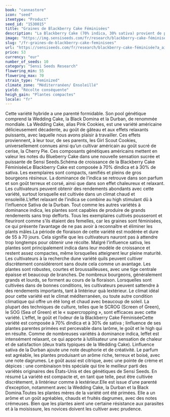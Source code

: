 ```yaml
---
book: "cannastore"
icon: "seed"
itemtype: "Product"
seed_id: "1530015"
title: "Graines de Blackberry Cake Féminisées"
description: "La Blackberry Cake (70% indica, 30% sativa) provient de plantes mères primées. Son arôme et son goût sont citriques. Elle relaxe et réchauffe le corps."
image: "https://img.sensiseeds.com/fr/research/blackberry-cake-féminisée-image.png"
slug: "/fr-graines-de-blackberry-cake-feminisees"
url: "https://sensiseeds.com/fr/research/blackberry-cake-féminisée?a_aid=cannastore"
price: 53
currency: "eur"
number_of_seeds: 10
category: "Sensi Seeds Research"
flowering_min: 55
flowering_max: 70
strain_type: "Feminized"
climate_zone: "Méditerranéen/ Ensoleillé"
yield: "Récolte conséquente"
heigh_gain: "Plantes compactes"
locale: "fr"
---
```

Cette variété hybride a une parenté formidable. Son pool génétique comprend la Wedding Cake, la Black Domina et la Durban, de renommée mondiale. La Wedding Cake, alias Pink Cookies, est une variété américaine délicieusement décadente, au goût de gâteau et aux effets relaxants puissants, avec laquelle nous avons plaisir à travailler. Ces effets proviennent, à leur tour, de ses parents, les Girl Scout Cookies, universellement connues ainsi qu’un cultivar américain au goût sucré de cerise, la Cherry Pie. Ces composants génétiques américains mettent en valeur les notes du Blueberry Cake dans une nouvelle sensation sucrée et puissante de Sensi Seeds.Schéma de croissance de la Blackberry Cake FéminiséeLe Blackberry Cake est composée à 70% dindica et à 30% de sativa. Les exemplaires sont compacts, ramifiés et pleins de gros bourgeons résineux. La dominance de l’indica se retrouve dans son parfum et son goût terreux et corsé, ainsi que dans son effet chaleureux et relaxant. Les cultivateurs peuvent obtenir des rendements abondants avec cette variété, surtout lorsquelle est cultivée dans un climat chaud et ensoleillé.L’effet relaxant de l’indica se combine au high stimulant dû à l’influence Sativa de la Durban. Tout comme les autres variétés à dominance indica, les plantes sont capables de produire de grands rendements sans trop defforts. Tous les exemplaires cultivés pousseront et fleuriront comme s’ils étaient des femelles, car les graines sont féminisées, ce qui présente l’avantage de ne pas avoir à reconnaître et éliminer les plants mâles.La période de floraison de cette variété est modérée et dure de 55 à 70 jours. Cela signifie que les cultivateurs nauront pas à attendre trop longtemps pour obtenir une récolte. Malgré l’influence sativa, les plantes sont principalement indica dans leur modèle de croissance et restent assez compactes, même lorsquelles atteignent leur pleine maturité. Les cultivateurs à la recherche dune variété quils peuvent cultiver discrètement considéreront sans doute cela comme un avantage. Les plantes sont robustes, courtes et broussailleuses, avec une tige centrale épaisse et beaucoup de branches. De nombreux bourgeons, généralement grands et lourds, se forment au cours de la floraison. Lorsquelles sont cultivées dans de bonnes conditions, les cultivateurs peuvent sattendre à des rendements importants, tant à lintérieur quà lextérieur. Le climat idéal pour cette variété est le climat méditerranéen, ou toute autre condition climatique qui offre un été long et chaud avec beaucoup de soleil. La plupart des techniques de culture, telles que le SCROG (Screen of Green), le SOG (Sea of Green) et le « supercropping », sont efficaces avec cette variété. L’effet, le goût et l’odeur de la Blackberry Cake FéminiséeCette variété est composée à 70% dindica et à 30% de sativa ; linfluence de ses plantes parentes primées est percevable dans larôme, le goût et le high qui en résulte. Comme de nombreuses variétés à dominance indica, leffet est intensément relaxant, ce qui apporte à lutilisateur une sensation de chaleur et de satisfaction (deux traits typiques de la Wedding Cake). Linfluence sativa de la Durban ajoute une note deuphorie et de créativité. Le parfum est agréable, les plantes produisant un arôme riche, terreux et boisé, avec une note dagrumes. Le goût aussi est citrique, avec une pointe de crème et dépices : une combinaison très spéciale qui tire le meilleur parti des variétés originaires des États-Unis et des génétiques de Sensi Seeds. En résumé La variété est compacte et, en tant que telle, peut être cultivée discrètement, à lintérieur comme à lextérieur.Elle est issue d’une parenté d’exception, notamment avec la Wedding Cake, la Durban et la Black Domina.Toutes les plantes mères de la variété ont été primées. Elle a un arôme et un goût agréables, chauds et fruités dagrumes, avec des notes crémeuses. Bien que les plantes aient une certaine résistance aux parasites et à la moisissure, les novices doivent les cultiver avec prudence.
